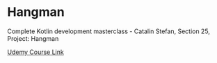# Hangman

Complete Kotlin development masterclass - Catalin Stefan, Section 25, Project: Hangman

[Udemy Course Link](https://www.udemy.com/course/kotlinmasterclass/)